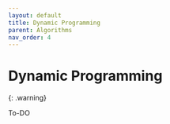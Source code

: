 ```yaml
---
layout: default
title: Dynamic Programming
parent: Algorithms
nav_order: 4
---
```


# Dynamic Programming

{: .warning}

To-DO

